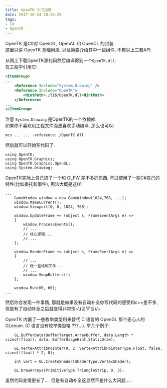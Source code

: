 ```yaml
---
title: OpenTK 入门指南
date: 2017-10-24 20:26:25
tags:
- C#
- OpenTK
---
```


OpenTK 是C#对 OpenGL, OpenAL 和 OpenCL 的封装.  
这里只讲 OpenTK 基础用法, 以及简要介绍其中一些组件, 不教以上三套API.

<!-- more -->

从网上下载OpenTK源代码然后编译得到一个`OpenTK.dll`.  
在工程中引用它:
```xml
<ItemGroup>
...
    <Reference Include="System.Drawing" />
    <Reference Include="OpenTK">
        <HintPath>./lib/OpenTK.dll<HintPath>
    </Reference>
...
</ItemGroup>
```
注意 `System.Drawing` 是OpenTK的一个依赖库.  
如果你不喜欢用工程文件而更喜欢手动编译, 那么也可以:
```
mcs ... ... -reference:./OpenTK.dll
```
然后就可以开始写代码了.


```CSharp
using OpenTK;
using OpenTK.Graphics;
using OpenTK.Graphics.OpenGL;
using System.Drawing;
```
OpenTK实际上自己搞了一个和 GLFW 差不多的东西, 不过使用了一些C#自己的特性(比如委托和事件), 用法大概是这样:
```CSharp
...
    GameWindow window = new GameWindow(1024,768, ...);
    window.MakeCurrent();
    window.Viewport(0, 0, 1024, 768);
    
    window.UpdateFrame += (object s, FrameEventArgs e) =>
    {
        window.ProcessEvents();
        // ...
        // 核心逻辑...
        // ...
    };
    
    window.RenderFrame += (object s, FrameEvertArgs e) =>
    {
        // ...
        // 做一些绘制工作...
        // ...
        window.SwapBuffers();
    };
    
    window.Run(60, 60);
...
```
然后你会发现一件事情, 那就是如果没有自动补全你写代码的感受和c++差不多, 但是有了自动补全之后就变得非常快~\\(≧▽≦)/~  

OpenTK 内置了一些枚举类型用来替代 C 语言的 OpenGL 那个恶心人的 GLenum. (C 语言没有枚举类型咯 ???...). 举几个例子:
```CSharp
    GL.BufferData(BufferTarget.ArrayBuffer, data.Length * sizeof(float), data, BufferUsageHint.StaticDraw);

    GL.VertexAttribPointer(0, 2, VertexAttribPointerType.Float, false, sizeof(float) * 2, 0);
    
    int vert = GL.CreateShader(ShaderType.VertexShader);
    
    GL.DrawArrays(PrimitiveType.TriangleStrip, 0, 3);
```

虽然代码变得更长了.... 但是有自动补全这显然不是什么大问题.....
